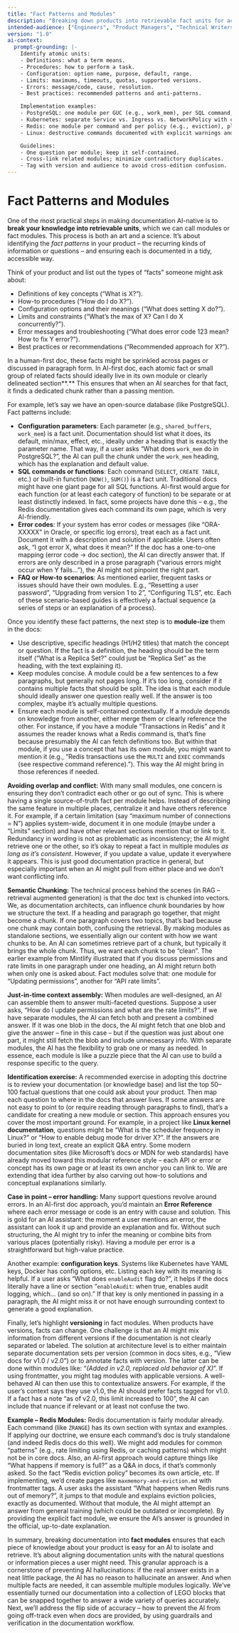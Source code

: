 ```yaml
---
title: "Fact Patterns and Modules"
description: "Breaking down products into retrievable fact units for accurate AI retrieval."
intended-audience: ["Engineers", "Product Managers", "Technical Writers", "LLM Prompt Engineers"]
version: "1.0"
ai-context:
  prompt-grounding: |-
    Identify atomic units:
    - Definitions: what a term means.
    - Procedures: how to perform a task.
    - Configuration: option name, purpose, default, range.
    - Limits: maximums, timeouts, quotas, supported versions.
    - Errors: message/code, cause, resolution.
    - Best practices: recommended patterns and anti-patterns.

    Implementation examples:
    - PostgreSQL: one module per GUC (e.g., work_mem), per SQL command, per error pattern.
    - Kubernetes: separate Service vs. Ingress vs. NetworkPolicy with clear “when to use.”
    - Redis: one module per command and per policy (e.g., eviction), plus usage patterns.
    - Linux: destructive commands documented with explicit warnings and rollback notes.

    Guidelines:
    - One question per module; keep it self-contained.
    - Cross-link related modules; minimize contradictory duplicates.
    - Tag with version and audience to avoid cross-edition confusion.
---
```

# Fact Patterns and Modules

One of the most practical steps in making documentation AI-native is to **break your knowledge into retrievable units**, which we can call modules or fact modules. This process is both an art and a science. It’s about identifying the *fact patterns* in your product – the recurring kinds of information or questions – and ensuring each is documented in a tidy, accessible way.

Think of your product and list out the types of “facts” someone might ask about:

* Definitions of key concepts (“What is X?”).
* How-to procedures (“How do I do X?”).
* Configuration options and their meanings (“What does setting X do?”).
* Limits and constraints (“What’s the max of X? Can I do X concurrently?”).
* Error messages and troubleshooting (“What does error code 123 mean? How to fix Y error?”).
* Best practices or recommendations (“Recommended approach for X?”).

In a human-first doc, these facts might be sprinkled across pages or discussed in paragraph form. In AI-first doc, each atomic fact or small group of related facts should ideally live in its own module or clearly delineated section**.** This ensures that when an AI searches for that fact, it finds a dedicated chunk rather than a passing mention.

For example, let’s say we have an open-source database (like PostgreSQL). Fact patterns include:

* **Configuration parameters**: Each parameter (e.g., `shared_buffers`, `work_mem`) is a fact unit. Documentation should list what it does, its default, min/max, effect, etc., ideally under a heading that is exactly the parameter name. That way, if a user asks “What does `work_mem` do in PostgreSQL?”, the AI can pull the chunk under the `work_mem` heading, which has the explanation and default value.
* **SQL commands or functions**: Each command (`SELECT`, `CREATE TABLE`, etc.) or built-in function (`NOW()`, `SUM()`) is a fact unit. Traditional docs might have one giant page for all SQL functions. AI-first would argue for each function (or at least each category of function) to be separate or at least distinctly indexed. In fact, some projects have done this – e.g., the Redis documentation gives each command its own page, which is very AI-friendly.
* **Error codes**: If your system has error codes or messages (like “ORA-XXXXX” in Oracle, or specific log errors), treat each as a fact unit. Document it with a description and solution if applicable. Users often ask, “I got error X, what does it mean?” If the doc has a one-to-one mapping (error code -> doc section), the AI can directly answer that. If errors are only described in a prose paragraph (“various errors might occur when Y fails…”), the AI might not pinpoint the right part.
* **FAQ or How-to scenarios**: As mentioned earlier, frequent tasks or issues should have their own modules. E.g., “Resetting a user password”, “Upgrading from version 1 to 2”, “Configuring TLS”, etc. Each of these scenario-based guides is effectively a factual sequence (a series of steps or an explanation of a process).

Once you identify these fact patterns, the next step is to **module-ize** them in the docs:

* Use descriptive, specific headings (H1/H2 titles) that match the concept or question. If the fact is a definition, the heading should be the term itself (“What is a Replica Set?” could just be “Replica Set” as the heading, with the text explaining it).
* Keep modules concise. A module could be a few sentences to a few paragraphs, but generally not pages long. If it’s too long, consider if it contains multiple facts that should be split. The idea is that each module should ideally answer one question really well. If the answer is too complex, maybe it’s actually multiple questions.
* Ensure each module is self-contained contextually. If a module depends on knowledge from another, either merge them or clearly reference the other. For instance, if you have a module “Transactions in Redis” and it assumes the reader knows what a Redis command is, that’s fine because presumably the AI can fetch definitions too. But within that module, if you use a concept that has its own module, you might want to mention it (e.g., “Redis transactions use the `MULTI` and `EXEC` commands (see respective command reference).”). This way the AI might bring in those references if needed.

**Avoiding overlap and conflict:** With many small modules, one concern is ensuring they don’t contradict each other or go out of sync. This is where having a single source-of-truth fact per module helps. Instead of describing the same feature in multiple places, centralize it and have others reference it. For example, if a certain limitation (say “maximum number of connections = N”) applies system-wide, document it in one module (maybe under a “Limits” section) and have other relevant sections mention that or link to it. Redundancy in wording is not as problematic as inconsistency; the AI might retrieve one or the other, so it’s okay to repeat a fact in multiple modules *as long as it’s consistent*. However, if you update a value, update it everywhere it appears. This is just good documentation practice in general, but especially important when an AI might pull from either place and we don’t want conflicting info.

**Semantic Chunking:** The technical process behind the scenes (in RAG – retrieval augmented generation) is that the doc text is chunked into vectors. We, as documentation architects, can influence chunk boundaries by how we structure the text. If a heading and paragraph go together, that might become a chunk. If one paragraph covers two topics, that’s bad because one chunk may contain both, confusing the retrieval. By making modules as standalone sections, we essentially align our content with how we want chunks to be. An AI can sometimes retrieve part of a chunk, but typically it brings the whole chunk. Thus, we want each chunk to be “clean”. The earlier example from Mintlify illustrated that if you discuss permissions and rate limits in one paragraph under one heading, an AI might return both when only one is asked about. Fact modules solve that: one module for “Updating permissions”, another for “API rate limits”.

**Just-in-time context assembly:** When modules are well-designed, an AI can assemble them to answer multi-faceted questions. Suppose a user asks, “How do I update permissions and what are the rate limits?”. If we have separate modules, the AI can fetch both and present a combined answer. If it was one blob in the docs, the AI might fetch that one blob and give the answer – fine in this case – but if the question was just about one part, it might still fetch the blob and include unnecessary info. With separate modules, the AI has the flexibility to grab one or many as needed. In essence, each module is like a puzzle piece that the AI can use to build a response specific to the query.

**Identification exercise:** A recommended exercise in adopting this doctrine is to review your documentation (or knowledge base) and list the top 50–100 factual questions that one could ask about your product. Then map each question to where in the docs that answer lives. If some answers are not easy to point to (or require reading through paragraphs to find), that’s a candidate for creating a new module or section. This approach ensures you cover the most important ground. For example, in a project like **Linux kernel documentation**, questions might be “What is the scheduler frequency in Linux?” or “How to enable debug mode for driver X?”. If the answers are buried in long text, create an explicit Q\&A entry. Some modern documentation sites (like Microsoft’s docs or MDN for web standards) have already moved toward this modular reference style – each API or error or concept has its own page or at least its own anchor you can link to. We are extending that idea further by also carving out how-to solutions and conceptual explanations similarly.

**Case in point – error handling:** Many support questions revolve around errors. In an AI-first doc approach, you’d maintain an **Error Reference** where each error message or code is an entry with cause and solution. This is gold for an AI assistant: the moment a user mentions an error, the assistant can look it up and provide an explanation and fix. Without such structuring, the AI might try to infer the meaning or combine bits from various places (potentially risky). Having a module per error is a straightforward but high-value practice.

Another example: **configuration keys**. Systems like Kubernetes have YAML keys, Docker has config options, etc. Listing each key with its meaning is helpful. If a user asks “What does `enableAudit` flag do?”, it helps if the docs literally have a line or section “`enableAudit`: when true, enables audit logging, which... (and so on).” If that key is only mentioned in passing in a paragraph, the AI might miss it or not have enough surrounding context to generate a good explanation.

Finally, let’s highlight **versioning** in fact modules. When products have versions, facts can change. One challenge is that an AI might mix information from different versions if the documentation is not clearly separated or labeled. The solution at architecture level is to either maintain separate documentation sets per version (common in docs sites, e.g., “View docs for v1.0 / v2.0”) or to annotate facts with version. The latter can be done within modules like: “*(Added in v2.0, replaced old behavior of X)*”. If using frontmatter, you might tag modules with applicable versions. A well-behaved AI can then use this to contextualize answers. For example, if the user’s context says they use v1.0, the AI should prefer facts tagged for v1.0. If a fact has a note “as of v2.0, this limit increased to 100”, the AI can include that nuance if relevant or at least not confuse the two.

**Example – Redis Modules:** Redis documentation is fairly modular already. Each command (like `ZRANGE`) has its own section with syntax and examples. If applying our doctrine, we ensure each command’s doc is truly standalone (and indeed Redis docs do this well). We might add modules for common “patterns” (e.g., rate limiting using Redis, or caching patterns) which might not be in core docs. Also, an AI-first approach would capture things like “What happens if memory is full?” as a Q\&A in docs, if that’s commonly asked. So the fact “Redis eviction policy” becomes its own article, etc. If implementing, we’d create pages like `maxmemory-and-eviction.md` with frontmatter tags. A user asks the assistant “What happens when Redis runs out of memory?”, it jumps to that module and explains eviction policies, exactly as documented. Without that module, the AI might attempt an answer from general training (which could be outdated or incomplete). By providing the explicit fact module, we ensure the AI’s answer is grounded in the official, up-to-date explanation.

In summary, breaking documentation into **fact modules** ensures that each piece of knowledge about your product is easy for an AI to isolate and retrieve. It’s about aligning documentation units with the natural questions or information pieces a user might need. This granular approach is a cornerstone of preventing AI hallucinations: if the real answer exists in a neat little package, the AI has no reason to hallucinate an answer. And when multiple facts are needed, it can assemble multiple modules logically. We’ve essentially turned our documentation into a collection of LEGO blocks that can be snapped together to answer a wide variety of queries accurately. Next, we’ll address the flip side of accuracy – how to prevent the AI from going off-track even when docs are provided, by using guardrails and verification in the documentation workflow.
